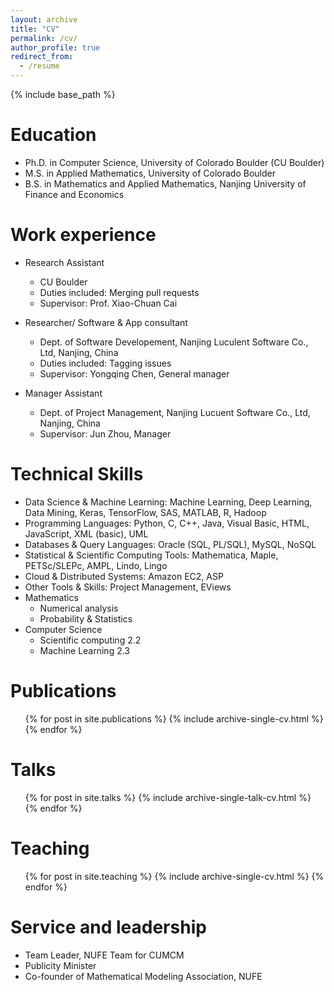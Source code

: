 ```yaml
---
layout: archive
title: "CV"
permalink: /cv/
author_profile: true
redirect_from:
  - /resume
---
```

{% include base_path %}

Education
======
* Ph.D. in Computer Science, University of Colorado Boulder (CU Boulder)
* M.S. in Applied Mathematics, University of Colorado Boulder
* B.S. in Mathematics and Applied Mathematics, Nanjing University of Finance and Economics

Work experience
======
* Research Assistant
  * CU Boulder
  * Duties included: Merging pull requests
  * Supervisor: Prof. Xiao-Chuan Cai

* Researcher/ Software & App consultant
  * Dept. of Software Developement, Nanjing Luculent Software Co., Ltd, Nanjing, China
  * Duties included: Tagging issues
  * Supervisor: Yongqing Chen, General manager
  
* Manager Assistant
  * Dept. of Project Management, Nanjing Lucuent Software Co., Ltd, Nanjing, China
  * Supervisor: Jun Zhou, Manager

  
Technical Skills
======
* Data Science & Machine Learning: Machine Learning, Deep Learning, Data Mining, Keras, TensorFlow, SAS, MATLAB, R, Hadoop
* Programming Languages: Python, C, C++, Java, Visual Basic, HTML, JavaScript, XML (basic), UML
* Databases & Query Languages: Oracle (SQL, PL/SQL), MySQL, NoSQL
* Statistical & Scientific Computing Tools: Mathematica, Maple, PETSc/SLEPc, AMPL, Lindo, Lingo
* Cloud & Distributed Systems: Amazon EC2, ASP
* Other Tools & Skills: Project Management, EViews
* Mathematics 
  * Numerical analysis
  * Probability & Statistics
* Computer Science 
  * Scientific computing 2.2
  * Machine Learning 2.3
 
Publications
======
  <ul>{% for post in site.publications %}
    {% include archive-single-cv.html %}
  {% endfor %}</ul>
  
Talks
======
  <ul>{% for post in site.talks %}
    {% include archive-single-talk-cv.html %}
  {% endfor %}</ul>
  
Teaching
======
  <ul>{% for post in site.teaching %}
    {% include archive-single-cv.html %}
  {% endfor %}</ul>
  
Service and leadership
======
* Team Leader, NUFE Team for CUMCM
* Publicity Minister
* Co-founder of Mathematical Modeling Association, NUFE
